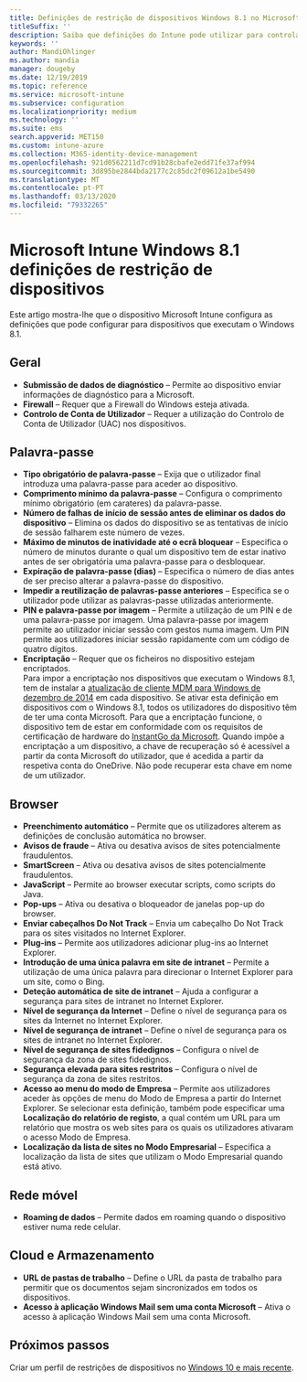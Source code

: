 ```yaml
---
title: Definições de restrição de dispositivos Windows 8.1 no Microsoft Intune - Azure Microsoft Docs
titleSuffix: ''
description: Saiba que definições do Intune pode utilizar para controlar as definições e funcionalidades em dispositivos com o Windows 8.1.
keywords: ''
author: MandiOhlinger
ms.author: mandia
manager: dougeby
ms.date: 12/19/2019
ms.topic: reference
ms.service: microsoft-intune
ms.subservice: configuration
ms.localizationpriority: medium
ms.technology: ''
ms.suite: ems
search.appverid: MET150
ms.custom: intune-azure
ms.collection: M365-identity-device-management
ms.openlocfilehash: 921d0562211d7cd91b28cbafe2edd71fe37af994
ms.sourcegitcommit: 3d895be2844bda2177c2c85dc2f09612a1be5490
ms.translationtype: MT
ms.contentlocale: pt-PT
ms.lasthandoff: 03/13/2020
ms.locfileid: "79332265"
---
```

# <a name="microsoft-intune-windows-81-device-restriction-settings"></a>Microsoft Intune Windows 8.1 definições de restrição de dispositivos

Este artigo mostra-lhe que o dispositivo Microsoft Intune configura as definições que pode configurar para dispositivos que executam o Windows 8.1.

## <a name="general"></a>Geral

- **Submissão de dados de diagnóstico** – Permite ao dispositivo enviar informações de diagnóstico para a Microsoft.
- **Firewall** – Requer que a Firewall do Windows esteja ativada.
- **Controlo de Conta de Utilizador** – Requer a utilização do Controlo de Conta de Utilizador (UAC) nos dispositivos.

## <a name="password"></a>Palavra-passe
- **Tipo obrigatório de palavra-passe** – Exija que o utilizador final introduza uma palavra-passe para aceder ao dispositivo.
- **Comprimento mínimo da palavra-passe** – Configura o comprimento mínimo obrigatório (em carateres) da palavra-passe.
- **Número de falhas de início de sessão antes de eliminar os dados do dispositivo** – Elimina os dados do dispositivo se as tentativas de início de sessão falharem este número de vezes.
- **Máximo de minutos de inatividade até o ecrã bloquear** – Especifica o número de minutos durante o qual um dispositivo tem de estar inativo antes de ser obrigatória uma palavra-passe para o desbloquear.
- **Expiração de palavra-passe (dias)** – Especifica o número de dias antes de ser preciso alterar a palavra-passe do dispositivo.
- **Impedir a reutilização de palavras-passe anteriores** – Especifica se o utilizador pode utilizar as palavras-passe utilizadas anteriormente.
- **PIN e palavra-passe por imagem** – Permite a utilização de um PIN e de uma palavra-passe por imagem. Uma palavra-passe por imagem permite ao utilizador iniciar sessão com gestos numa imagem. Um PIN permite aos utilizadores iniciar sessão rapidamente com um código de quatro dígitos.
- **Encriptação** – Requer que os ficheiros no dispositivo estejam encriptados.<br>Para impor a encriptação nos dispositivos que executam o Windows 8.1, tem de instalar a [atualização de cliente MDM para Windows de dezembro de 2014](https://support.microsoft.com/kb/3013816) em cada dispositivo.
Se ativar esta definição em dispositivos com o Windows 8.1, todos os utilizadores do dispositivo têm de ter uma conta Microsoft.
Para que a encriptação funcione, o dispositivo tem de estar em conformidade com os requisitos de certificação de hardware do [InstantGo da Microsoft](https://blogs.windows.com/windowsexperience/2014/06/19/instantgo-a-better-way-to-sleep/#IBHULcTfI4PokO8X.97).
Quando impõe a encriptação a um dispositivo, a chave de recuperação só é acessível a partir da conta Microsoft do utilizador, que é acedida a partir da respetiva conta do OneDrive. Não pode recuperar esta chave em nome de um utilizador. 

## <a name="browser"></a>Browser
- **Preenchimento automático** – Permite que os utilizadores alterem as definições de conclusão automática no browser.
- **Avisos de fraude** – Ativa ou desativa avisos de sites potencialmente fraudulentos.
- **SmartScreen** – Ativa ou desativa avisos de sites potencialmente fraudulentos.
- **JavaScript** – Permite ao browser executar scripts, como scripts do Java.
- **Pop-ups** – Ativa ou desativa o bloqueador de janelas pop-up do browser.
- **Enviar cabeçalhos Do Not Track** – Envia um cabeçalho Do Not Track para os sites visitados no Internet Explorer.
- **Plug-ins** – Permite aos utilizadores adicionar plug-ins ao Internet Explorer.
- **Introdução de uma única palavra em site de intranet** – Permite a utilização de uma única palavra para direcionar o Internet Explorer para um site, como o Bing.
- **Deteção automática de site de intranet** – Ajuda a configurar a segurança para sites de intranet no Internet Explorer.
- **Nível de segurança da Internet** – Define o nível de segurança para os sites da Internet no Internet Explorer.
- **Nível de segurança de intranet** – Define o nível de segurança para os sites de intranet no Internet Explorer.
- **Nível de segurança de sites fidedignos** – Configura o nível de segurança da zona de sites fidedignos.
- **Segurança elevada para sites restritos** – Configura o nível de segurança da zona de sites restritos.
- **Acesso ao menu do modo de Empresa** – Permite aos utilizadores aceder às opções de menu do Modo de Empresa a partir do Internet Explorer.
Se selecionar esta definição, também pode especificar uma **Localização do relatório de registo**, a qual contém um URL para um relatório que mostra os web sites para os quais os utilizadores ativaram o acesso Modo de Empresa.
- **Localização da lista de sites no Modo Empresarial** – Especifica a localização da lista de sites que utilizam o Modo Empresarial quando está ativo.

## <a name="cellular"></a>Rede móvel
- **Roaming de dados** – Permite dados em roaming quando o dispositivo estiver numa rede celular.

## <a name="cloud-and-storage"></a>Cloud e Armazenamento
- **URL de pastas de trabalho** – Define o URL da pasta de trabalho para permitir que os documentos sejam sincronizados em todos os dispositivos.
- **Acesso à aplicação Windows Mail sem uma conta Microsoft** – Ativa o acesso à aplicação Windows Mail sem uma conta Microsoft.

## <a name="next-steps"></a>Próximos passos

Criar um perfil de restrições de dispositivos no [Windows 10 e mais recente](device-restrictions-windows-10.md).
